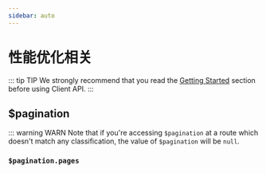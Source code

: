 ```yaml
---
sidebar: auto
---
```


# 性能优化相关

::: tip TIP
We strongly recommend that you read the [Getting Started](../guide/getting-started.md) section before using Client API.
:::

## $pagination

::: warning WARN
Note that if you're accessing `$pagination` at a route which doesn't match any classification, the value of
`$pagination` will be `null`.

### `$pagination.pages`

